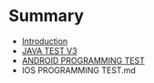 # Summary

* [Introduction](README.md)
* [JAVA TEST V3](chapter1.md)
* [ANDROID PROGRAMMING TEST](android_programming_test.md)
* IOS PROGRAMMING TEST.md

